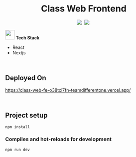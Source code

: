 <h1 align="center">
    Class Web Frontend
</h1>

<p align="center">
    <img src="https://img.shields.io/badge/Version-1.0-success" />&nbsp;
    <img src="https://img.shields.io/badge/Status-Developing-blue" />&nbsp;
</p>

<img src="https://media.giphy.com/media/iY8CRBdQXODJSCERIr/giphy.gif" width="30px">&nbsp;**Tech Stack**

- React
- Nextjs

<br>

## Deployed On 
https://class-web-fe-o38tci7fn-teamdifferentone.vercel.app/

<br>

## Project setup
```
npm install
```

### Compiles and hot-reloads for development
```
npm run dev
```
